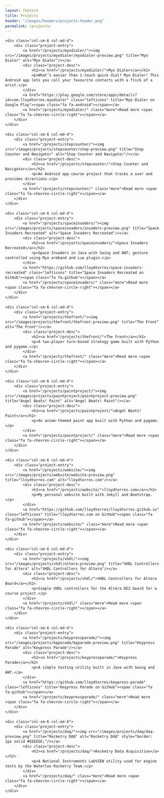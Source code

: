 ```yaml
---
layout: feature
title: Projects
header: "/images/headers/projects-header.png"
permalink: /projects/
---
```


<div class="row">

    <div class="col-sm-6 col-md-4">
        <div class="project-entry">
            <a href="/projects/myodialer/"><img src="/images/projects/myodialer/myodialer-preview.png" title="Myo Dialer" alt="Myo Dialer"/></a>
            <div class="project-desc">
                <h2><a href="/projects/myodialer/">Myo Dialer</a></h2>
                <p>What’s easier than 1-touch quick dial? Myo Dialer! This Android app lets you call your favourite contacts with a flick of a wrist.</p>
            </div>
            <a href="https://play.google.com/store/apps/details?id=com.lloydtorres.myodialer" class="lefticons" title="Myo Dialer on Google Play"><span class="fa fa-android"></span></a>
            <a href="/projects/myodialer/" class="more">Read more <span class="fa fa-chevron-circle-right"></span></a>
        </div>
    </div>

    <div class="col-sm-6 col-md-4">
        <div class="project-entry">
            <a href="/projects/stepcounter/"><img src="/images/projects/stepcounter/step-preview.png" title="Step Counter and Navigator" alt="Step Counter and Navigator"/></a>
            <div class="project-desc">
                <h2><a href="/projects/stepcounter/">Step Counter and Navigator</a></h2>
                <p>An Android app course project that tracks a user and provides directions.</p>
            </div>
            <a href="/projects/stepcounter/" class="more">Read more <span class="fa fa-chevron-circle-right"></span></a>
        </div>
    </div>

    <div class="col-sm-6 col-md-4">
        <div class="project-entry">
            <a href="/projects/spaceinvaders/"><img src="/images/projects/spaceinvaders/invaders-preview.png" title="Space Invaders Recreated" alt="Space Invaders Recreated"/></a>
            <div class="project-desc">
                <h2><a href="/projects/spaceinvaders/">Space Invaders Recreated</a></h2>
                <p>Space Invaders in Java with Swing and AWT; gesture controlled using Myo armband and Lua plugin.</p>
            </div>
            <a href="https://github.com/lloydtorres/space-invaders-recreated" class="lefticons" title="Space Invaders Recreated on GitHub"><span class="fa fa-github"></span></a>
            <a href="/projects/spaceinvaders/" class="more">Read more <span class="fa fa-chevron-circle-right"></span></a>
        </div>
    </div>

    <div class="col-sm-6 col-md-4">
        <div class="project-entry">
            <a href="/projects/thefront/"><img src="/images/projects/thefront/thefront-preview.png" title="The Front" alt="The Front"/></a>
            <div class="project-desc">
                <h2><a href="/projects/thefront/">The Front</a></h2>
                <p>A two-player turn-based strategy game built with Python and pygame.</p>
            </div>
            <a href="/projects/thefront/" class="more">Read more <span class="fa fa-chevron-circle-right"></span></a>
        </div>
    </div>

    <div class="col-sm-6 col-md-4">
        <div class="project-entry">
            <a href="/projects/paintproject/"><img src="/images/projects/paintproject/paintproject-preview.png" title="Angel Beats! Paint" alt="Angel Beats! Paint"/></a>
            <div class="project-desc">
                <h2><a href="/projects/paintproject/">Angel Beats! Paint</a></h2>
                <p>An anime-themed paint app built with Python and pygame.</p>
            </div>
            <a href="/projects/paintproject/" class="more">Read more <span class="fa fa-chevron-circle-right"></span></a>
        </div>
    </div>

    <div class="col-sm-6 col-md-4">
        <div class="project-entry">
            <a href="/projects/website/"><img src="/images/projects/website/website-preview.png" title="lloydtorres.com" alt="lloydtorres.com"/></a>
            <div class="project-desc">
                <h2><a href="/projects/website/">lloydtorres.com</a></h2>
                <p>My personal website built with Jekyll and Bootstrap.</p>
            </div>
            <a href="https://github.com/lloydtorres/lloydtorres.github.io" class="lefticons" title="lloydtorres.com on GitHub"><span class="fa fa-github"></span></a>
            <a href="/projects/website/" class="more">Read more <span class="fa fa-chevron-circle-right"></span></a>
        </div>
    </div>

    <div class="col-sm-6 col-md-4">
        <div class="project-entry">
            <a href="/projects/vhdl/"><img src="/images/projects/vhdl/altera-preview.png" title="VHDL Controllers for Altera" alt="VHDL Controllers for Altera"/></a>
            <div class="project-desc">
                <h2><a href="/projects/vhdl/">VHDL Controllers for Altera Board</a></h2>
                <p>Simple VHDL controllers for the Altera DE2 board for a course project.</p>
            </div>
            <a href="/projects/vhdl/" class="more">Read more <span class="fa fa-chevron-circle-right"></span></a>
        </div>
    </div>

    <div class="col-sm-6 col-md-4">
        <div class="project-entry">
            <a href="/projects/keypressparade/"><img src="/images/projects/kpparade/kpparade-preview.png" title="Keypress Parade" alt="Keypress Parade"/></a>
            <div class="project-desc">
                <h2><a href="/projects/keypressparade/">Keypress Parade</a></h2>
                <p>A simple testing utility built in Java with Swing and AWT.</p>
            </div>
            <a href="https://github.com/lloydtorres/keypress-parade" class="lefticons" title="Keypress Parade on GitHub"><span class="fa fa-github"></span></a>
            <a href="/projects/keypressparade/" class="more">Read more <span class="fa fa-chevron-circle-right"></span></a>
        </div>
    </div>

    <div class="col-sm-6 col-md-4">
        <div class="project-entry">
            <a href="/projects/daq/"><img src="/images/projects/daq/daq-preview.png" title="Rocketry DAQ" alt="Rocketry DAQ" style="border: 1px solid #EEEEEE;"/></a>
            <div class="project-desc">
                <h2><a href="/projects/daq/">Rocketry Data Acquisition</a></h2>
                <p>A National Instruments LabVIEW utility used for engine tests by the Waterloo Rocketry Team.</p>
            </div>
            <a href="/projects/daq/" class="more">Read more <span class="fa fa-chevron-circle-right"></span></a>
        </div>
    </div>
</div>